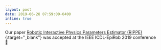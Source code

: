 ```yaml
---
layout: post
date: 2019-06-28 07:59:00-0400
inline: true
---
```


Our paper [Robotic Interactive Physics Parameters Estimator (RIPPE)](../assets/pdf/adehban-icdl2019.pdf){:target="\_blank"} was accepted at the IEEE ICDL-EpiRob 2019 conference :confetti_ball:
